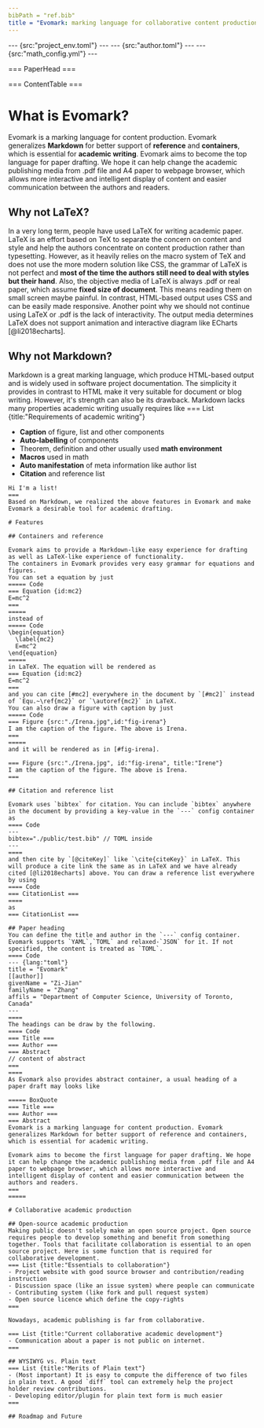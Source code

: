 ```yaml
---
bibPath = "ref.bib"
title = "Evomark: marking language for collaborative content production"
---
```

--- {src:"project_env.toml"} ---
--- {src:"author.toml"} ---
--- {src:"math_config.yml"} ---

=== PaperHead ===

=== ContentTable ===

# What is Evomark?
Evomark is a marking language for content production. Evomark generalizes **Markdown** for better support of **reference** and **containers**, which is essential for **academic writing**. 
Evomark aims to become the top language for paper drafting. We hope it can help change the academic publishing media from .pdf file and A4 paper to webpage browser, which allows more interactive and intelligent display of content and easier communication between the authors and readers.

## Why not LaTeX?

In a very long term, people have used LaTeX for writing academic paper. LaTeX is an effort based on TeX to separate the concern on content and style and help the authors concentrate on content production rather than typesetting. 
However, as it heavily relies on the macro system of TeX and does not use the more modern solution like CSS, the grammar of LaTeX is not perfect and **most of the time the authors still need to deal with styles but their hand**. 
Also, the objective media of LaTeX is always .pdf or real paper, which assume **fixed size of document**. This means reading them on small screen maybe painful. In contrast, HTML-based output uses CSS and can be easily made responsive.
Another point why we should not continue using LaTeX or .pdf is the lack of interactivity. The output media determines LaTeX does not support animation and interactive diagram like ECharts [@li2018echarts].

## Why not Markdown?

Markdown is a great marking language, which produce HTML-based output and is widely used in software project documentation. 
The simplicity it provides in contrast to HTML make it very suitable for document or blog writing. 
However, it's strength can also be its drawback. 
Markdown lacks many properties academic writing usually requires like
=== List {title:"Requirements of academic writing"}
- **Caption** of figure, list and other components
- **Auto-labelling** of components
- Theorem, definition and other usually used **math environment**
- **Macros** used in math
- **Auto manifestation** of meta information like author list
- **Citation** and reference list
~~~~
Hi I'm a list!
===
Based on Markdown, we realized the above features in Evomark and make Evomark a desirable tool for academic drafting.  

# Features

## Containers and reference

Evomark aims to provide a Markdown-like easy experience for drafting as well as LaTeX-like experience of functionality.
The containers in Evomark provides very easy grammar for equations and figures. 
You can set a equation by just
===== Code
=== Equation {id:mc2}
E=mc^2
===
===== 
instead of
===== Code
\begin{equation}
  \label{mc2}
  E=mc^2
\end{equation}
=====
in LaTeX. The equation will be rendered as 
=== Equation {id:mc2}
E=mc^2
===
and you can cite [#mc2] everywhere in the document by `[#mc2]` instead of `Equ.~\ref{mc2}` or `\autoref{mc2}` in LaTeX. 
You can also draw a figure with caption by just
===== Code
=== Figure {src:"./Irena.jpg",id:"fig-irena"}
I am the caption of the figure. The above is Irena.
===
=====
and it will be rendered as in [#fig-irena].

=== Figure {src:"./Irena.jpg", id:"fig-irena", title:"Irene"} 
I am the caption of the figure. The above is Irena.
===

## Citation and reference list

Evomark uses `bibtex` for citation. You can include `bibtex` anywhere in the document by providing a key-value in the `---` config container as
==== Code
---
bibtex="./public/test.bib" // TOML inside
---
====
and then cite by `[@citeKey]` like `\cite{citeKey}` in LaTeX. This will produce a cite link the same as in LaTeX and we have already cited [@li2018echarts] above. You can draw a reference list everywhere by using
==== Code
=== CitationList ===
====
as
=== CitationList ===

## Paper heading
You can define the title and author in the `---` config container. Evomark supports `YAML`,`TOML` and relaxed-`JSON` for it. If not specified, the content is treated as `TOML`.
==== Code
--- {lang:"toml"}
title = "Evomark"
[[author]]
givenName = "Zi-Jian"
familyName = "Zhang"
affils = "Department of Computer Science, University of Toronto, Canada"
---
==== 
The headings can be draw by the following.
==== Code
=== Title ===
=== Author ===
=== Abstract
// content of abstract
===
====
As Evomark also provides abstract container, a usual heading of a paper draft may looks like

===== BoxQuote
=== Title ===
=== Author ===
=== Abstract
Evomark is a marking language for content production. Evomark generalizes Markdown for better support of reference and containers, which is essential for academic writing. 

Evomark aims to become the first language for paper drafting. We hope it can help change the academic publishing media from .pdf file and A4 paper to webpage browser, which allows more interactive and intelligent display of content and easier communication between the authors and readers. 
===
=====

# Collaborative academic production

## Open-source academic production
Making public doesn't solely make an open source project. Open source requires people to develop something and benefit from something together. Tools that facilitate collaboration is essential to an open source project. Here is some function that is required for collaborative development.
=== List {title:"Essentials to collaboration"}
- Project website with good source browser and contribution/reading instruction
- Discussion space (like an issue system) where people can communicate
- Contributing system (like fork and pull request system)
- Open source licence which define the copy-rights 
===

Nowadays, academic publishing is far from collaborative.

=== List {title:"Current collaborative academic development"} 
- Communication about a paper is not public on internet.
===

## WYSIWYG vs. Plain text
=== List {title:"Merits of Plain text"}
- (Most important) It is easy to compute the difference of two files in plain text. A good `diff` tool can extremely help the project holder review contributions.
- Developing editor/plugin for plain text form is much easier
===

## Roadmap and Future